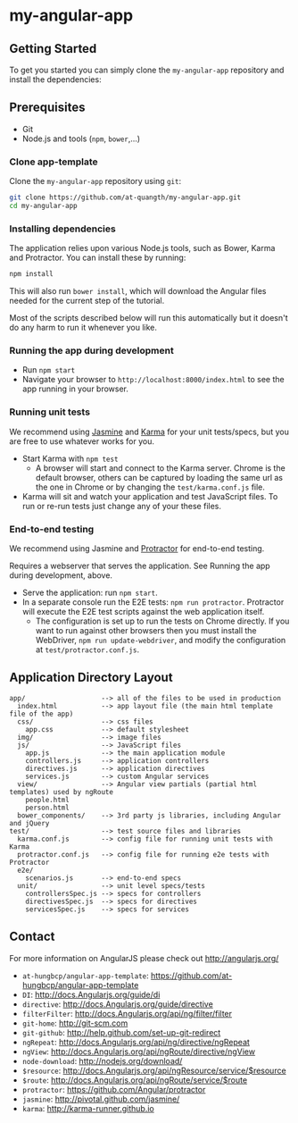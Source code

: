 # my-angular-app

## Getting Started

To get you started you can simply clone the `my-angular-app` repository and install the dependencies:

## Prerequisites

- Git
- Node.js and tools (`npm`, `bower`,...)

### Clone app-template

Clone the `my-angular-app` repository using `git`:

```bash
git clone https://github.com/at-quangth/my-angular-app.git
cd my-angular-app
```

### Installing dependencies

The application relies upon various Node.js tools, such as Bower, Karma and Protractor.  You can install these by running:

```bash
npm install
```

This will also run `bower install`, which will download the Angular files needed for the current step of the tutorial.

Most of the scripts described below will run this automatically but it doesn't do any harm to run it whenever you like.

### Running the app during development

- Run `npm start`
- Navigate your browser to `http://localhost:8000/index.html` to see the app running in your browser.

### Running unit tests

We recommend using [Jasmine](http://jasmine.github.io/) and [Karma](https://karma-runner.github.io/) for your unit tests/specs, but you are free to use whatever works for you.

- Start Karma with `npm test`
  - A browser will start and connect to the Karma server. Chrome is the default browser, others can be captured by loading the same url as the one in Chrome or by changing the `test/karma.conf.js` file.
- Karma will sit and watch your application and test JavaScript files. To run or re-run tests just change any of your these files.

### End-to-end testing

We recommend using Jasmine and [Protractor](https://Angular.github.io/protractor/) for end-to-end testing.

Requires a webserver that serves the application. See Running the app during development, above.

- Serve the application: run `npm start`.
- In a separate console run the E2E tests: `npm run protractor`. Protractor will execute the E2E test scripts against the web application itself.
  - The configuration is set up to run the tests on Chrome directly. If you want to run against other browsers then you must install the WebDriver, `npm run update-webdriver`, and modify the configuration at `test/protractor.conf.js`.

## Application Directory Layout

```text
app/                   --> all of the files to be used in production
  index.html           --> app layout file (the main html template file of the app)
  css/                 --> css files
    app.css            --> default stylesheet
  img/                 --> image files
  js/                  --> JavaScript files
    app.js             --> the main application module
    controllers.js     --> application controllers
    directives.js      --> application directives
    services.js        --> custom Angular services
  view/                --> Angular view partials (partial html templates) used by ngRoute
    people.html
    person.html
  bower_components/    --> 3rd party js libraries, including Angular and jQuery
test/                  --> test source files and libraries
  karma.conf.js        --> config file for running unit tests with Karma
  protractor.conf.js   --> config file for running e2e tests with Protractor
  e2e/
    scenarios.js       --> end-to-end specs
  unit/                --> unit level specs/tests
    controllersSpec.js --> specs for controllers
    directivesSpec.js  --> specs for directives
    servicesSpec.js    --> specs for services
```

## Contact

For more information on AngularJS please check out http://angularjs.org/

- `at-hungbcp/angular-app-template`: https://github.com/at-hungbcp/angular-app-template
- `DI`: http://docs.Angularjs.org/guide/di
- `directive`: http://docs.Angularjs.org/guide/directive
- `filterFilter`: http://docs.Angularjs.org/api/ng/filter/filter
- `git-home`: http://git-scm.com
- `git-github`: http://help.github.com/set-up-git-redirect
- `ngRepeat`: http://docs.Angularjs.org/api/ng/directive/ngRepeat
- `ngView`: http://docs.Angularjs.org/api/ngRoute/directive/ngView
- `node-download`: http://nodejs.org/download/
- `$resource`: http://docs.Angularjs.org/api/ngResource/service/$resource
- `$route`: http://docs.Angularjs.org/api/ngRoute/service/$route
- `protractor`: https://github.com/Angular/protractor
- `jasmine`: http://pivotal.github.com/jasmine/
- `karma`: http://karma-runner.github.io

